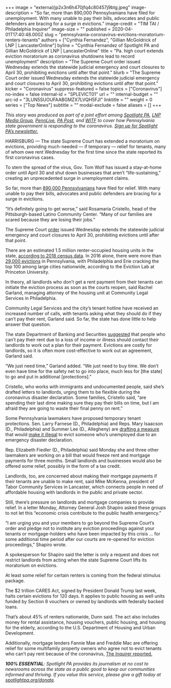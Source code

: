 +++
image = "external/jp2x3n6h470jfq4c80457j9btg.jpeg"
image-description = "So far, more than 890,000 Pennsylvanians have filed for unemployment. With many unable to pay their bills, advocates and public defenders are bracing for a surge in evictions."
image-credit = "TIM TAI / Philadelphia Inquirer"
image-size = ""
published = 2020-04-01T17:40:48.000Z
slug = "pennsylvania-coronavirus-evictions-moratorium-renters-tenants"
authors = ["Cynthia Fernandez", "Gillian McGoldrick of LNP | LancasterOnline"]
byline = "Cynthia Fernandez of Spotlight PA and Gillian McGoldrick of LNP | LancasterOnline"
title = "Pa. high court extends eviction moratorium as coronavirus shutdowns lead to record unemployment"
description = "The Supreme Court order issued Wednesday extends the statewide judicial emergency and court closures to April 30, prohibiting evictions until after that point."
blurb = "The Supreme Court order issued Wednesday extends the statewide judicial emergency and court closures to April 30, prohibiting evictions until after that point."
kicker = "Coronavirus"
suppress-featured = false
topics = ["Coronavirus"]
no-index = false
internal-id = "SPLEVICT01"
url = ""
internal-budget = ""
arc-id = "3LUN5SUOUFAABGMZX7LVQH5FJI"
linktitle = ""
weight = 0
series = ["Top News"]
subtitle = ""
modal-exclude = false
aliases = []
+++

<i>This story was produced as part of a joint effort among </i><a href="https://www.spotlightpa.org/"><i>Spotlight PA</i></a><i>, </i><a href="https://lancasteronline.com/"><i>LNP Media Group</i></a><i>, </i><a href="https://www.pennlive.com/"><i>PennLive</i></a><i>, </i><a href="https://papost.org/"><i>PA Post</i></a><i>, and </i><a href="https://www.witf.org/"><i>WITF</i></a><i> to cover how Pennsylvania state government is responding to the coronavirus. </i><a href="https://www.spotlightpa.org/newsletters"><i>Sign up for Spotlight PA’s newsletter.</i></a>

HARRISBURG — The state Supreme Court has extended a moratorium on evictions, providing much-needed — if temporary — relief for tenants, many of whom owe rent Wednesday for the first time since the state reported its first coronavirus cases. 

To stem the spread of the virus, Gov. Tom Wolf has issued a stay-at-home order until April 30 and shut down businesses that aren’t “life-sustaining,” creating an unprecedented surge in unemployment claims.

So far, more than <a href="https://www.uc.pa.gov/COVID-19/Pages/UC-Claim-Statistics.aspx">890,000 Pennsylvanians</a> have filed for relief. With many unable to pay their bills, advocates and public defenders are bracing for a surge in evictions.

“It’s definitely going to get worse,” said Rosamaria Cristello, head of the Pittsburgh-based Latino Community Center. “Many of our families are scared because they are losing their jobs.”

The Supreme Court <a href="http://www.pacourts.us/assets/files/page-1305/file-8846.pdf" target=_blank>order</a> issued Wednesday extends the statewide judicial emergency and court closures to April 30, prohibiting evictions until after that point.

There are an estimated 1.5 million renter-occupied housing units in the state, <a href="https://data.census.gov/cedsci/table?q=renters&hidePreview=false&tid=ACSST1Y2018.S2502&vintage=2018&g=0400000US42">according to 2018 census data</a>. In 2016 alone, there were more than <a href="https://evictionlab.org/rankings/#/evictions?r=United%20States&a=0&d=evictionRate&lang=en">29,000 evictions</a> in Pennsylvania, with Philadelphia and Erie cracking the top 100 among large cities nationwide, according to the Eviction Lab at Princeton University. 

In theory, all landlords who don’t get a rent payment from their tenants can initiate the eviction process as soon as the courts reopen, said Rachel Garland, managing attorney of the housing unit at Community Legal Services in Philadelphia.

<script src="https://www.spotlightpa.org/embed.js" async></script><div data-spl-embed-version="1" data-spl-src="https://www.spotlightpa.org/embeds/donate/"></div>

Community Legal Services and the city’s tenant hotline have received an increased number of calls, with tenants asking what they should do if they can’t pay their rent, Garland said. So far, the state has done little to help answer that question. 

The state Department of Banking and Securities <a href="https://www.media.pa.gov/Pages/banking_details.aspx?newsid=310">suggested</a> that people who can’t pay their rent due to a loss of income or illness should contact their landlords to work out a plan for their payment. Evictions are costly for landlords, so it is often more cost-effective to work out an agreement, Garland said.

“We just need time,” Garland added. “We just need to buy time. We don’t even have time for the safety net to go into place, much less for [the state] to go and put in additional [protections].”

Cristello, who works with immigrants and undocumented people, said she’s drafted letters to landlords, urging them to be flexible during the coronavirus disaster declaration. Some families, Cristello said, “are spending their last dime making sure they pay their bills on time, but I am afraid they are going to waste their final penny on rent.” 

Some Pennsylvania lawmakers have proposed temporary tenant protections. Sen. Larry Farnese (D., Philadelphia) and Reps. Mary Isaacson (D., Philadelphia) and Summer Lee (D., Allegheny) are <a href="https://www.legis.state.pa.us/cfdocs/Legis/CSM/showMemoPublic.cfm?chamber=S&SPick=20190&cosponId=31506">drafting a measure</a> that would <a href="https://www.legis.state.pa.us/cfdocs/Legis/CSM/showMemoPublic.cfm?chamber=H&SPick=20190&cosponId=31441">make it illegal</a> to evict someone who’s unemployed due to an emergency disaster declaration.

Rep. Elizabeth Fiedler (D., Philadelphia) said Monday she and three other lawmakers are working on a bill that would freeze rent and mortgage payments for three months. Small landlords and businesses would also be offered some relief, possibly in the form of a tax credit.

Landlords, too, are concerned about making their mortgage payments if their tenants are unable to make rent, said Mike McKenna, president of Tabor Community Services in Lancaster, which connects people in need of affordable housing with landlords in the public and private sector.

Still, there’s pressure on landlords and mortgage companies to provide relief. In a letter Monday, Attorney General Josh Shapiro asked these groups to not let this “economic crisis contribute to the public health emergency.”

“I am urging you and your members to go beyond the Supreme Court’s order and pledge not to institute any eviction proceedings against your tenants or mortgage-holders who have been impacted by this crisis ... for some additional time period after our courts are re-opened for eviction proceedings,” Shapiro wrote.

A spokesperson for Shapiro said the letter is only a request and does not restrict landlords from acting when the state Supreme Court lifts its moratorium on evictions. 

<script src="https://www.spotlightpa.org/embed.js" async></script><div data-spl-embed-version="1" data-spl-src="https://www.spotlightpa.org/embeds/newsletter/"></div>

At least some relief for certain renters is coming from the federal stimulus package. 

The $2 trillion CARES Act, signed by President Donald Trump last week, halts certain evictions for 120 days. It applies to public housing as well units funded by Section 8 vouchers or owned by landlords with federally backed loans.

That’s about 45% of renters nationwide, Dunn said. The act also includes money for rental assistance, housing vouchers, public housing, and housing for the elderly, according to the U.S. Department of Housing and Urban Development.

Additionally, mortgage lenders Fannie Mae and Freddie Mac are offering relief for some multifamily property owners who agree not to evict tenants who can’t pay rent because of the coronavirus, <a href="https://www.inquirer.com/health/coronavirus/coronavirus-landlord-rent-property-manager-20200326.html?__vfz=medium%3Dsharebar&fbclid=IwAR01HIve4EhPFAbzIx9xIW28Ky5prnOKm21rjiGM4Cx3d2mF2lhTZACs1-M">The Inquirer reported.</a>

<i><b>100% ESSENTIAL</b></i><i>: Spotlight PA provides its journalism at no cost to newsrooms across the state as a public good to keep our communities informed and thriving. If you value this service, please give a gift today at </i><a href="https://www.spotlightpa.org/donate"><i>spotlightpa.org/donate</i></a><i>.</i>

<script src="https://www.spotlightpa.org/embed.js" async></script><div data-spl-embed-version="1" data-spl-src="https://www.spotlightpa.org/embeds/tips/?tip_text=Do%20you%20have%20a%20tip%20about%20%3Cb%3Ehow%20Pa.'s%20government%20is%20responding%20to%20the%20coronavirus%3C%2Fb%3E%3F%20Tell%20us."></div>
